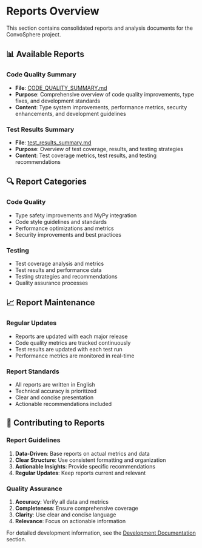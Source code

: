 # Reports Overview

This section contains consolidated reports and analysis documents for the ConvoSphere project.

## 📊 Available Reports

### Code Quality Summary
- **File**: [CODE_QUALITY_SUMMARY.md](CODE_QUALITY_SUMMARY.md)
- **Purpose**: Comprehensive overview of code quality improvements, type fixes, and development standards
- **Content**: Type system improvements, performance metrics, security enhancements, and development guidelines

### Test Results Summary
- **File**: [test_results_summary.md](test_results_summary.md)
- **Purpose**: Overview of test coverage, results, and testing strategies
- **Content**: Test coverage metrics, test results, and testing recommendations

## 🔍 Report Categories

### Code Quality
- Type safety improvements and MyPy integration
- Code style guidelines and standards
- Performance optimizations and metrics
- Security improvements and best practices

### Testing
- Test coverage analysis and metrics
- Test results and performance data
- Testing strategies and recommendations
- Quality assurance processes

## 📈 Report Maintenance

### Regular Updates
- Reports are updated with each major release
- Code quality metrics are tracked continuously
- Test results are updated with each test run
- Performance metrics are monitored in real-time

### Report Standards
- All reports are written in English
- Technical accuracy is prioritized
- Clear and concise presentation
- Actionable recommendations included

## 🤝 Contributing to Reports

### Report Guidelines
1. **Data-Driven**: Base reports on actual metrics and data
2. **Clear Structure**: Use consistent formatting and organization
3. **Actionable Insights**: Provide specific recommendations
4. **Regular Updates**: Keep reports current and relevant

### Quality Assurance
1. **Accuracy**: Verify all data and metrics
2. **Completeness**: Ensure comprehensive coverage
3. **Clarity**: Use clear and concise language
4. **Relevance**: Focus on actionable information

For detailed development information, see the [Development Documentation](../development/) section.